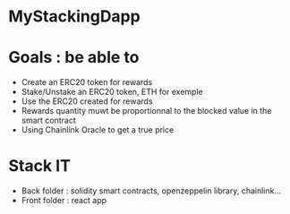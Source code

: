 # MyStackingDapp

# Goals : be able to
- Create an ERC20 token for rewards
- Stake/Unstake an ERC20 token, ETH for exemple
- Use the ERC20 created for rewards
- Rewards quantity muwt be proportionnal to the blocked value in the smart contract
- Using Chainlink Oracle to get a true price

# Stack IT
- Back folder : solidity smart contracts, openzeppelin library, chainlink...
- Front folder : react app

